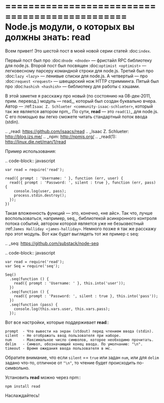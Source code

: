 ===============================================
Node.js модули, о которых вы должны знать: read
===============================================

Всем привет! Это шестой пост в моей новой серии статей :doc:`index`.

Первый пост был про :doc:`dnode <dnode>` — фристайл RPC библиотеку для
node.js. Второй пост был посвящен :doc:`optimist <optimist>` — легковесному
парсеру командной строки для node.js. Третий был про :doc:`lazy <lazy>` —
ленивые списки для node.js. А четвертый — про :doc:`request <request>` —
швецарский нож HTTP стримминга. Пятый был про :doc:`hashish <hashish>` —
библиотеку для работы с хэшами.

В этой заметке я расскажу про новый (по состоянию на 08-дек-2011, прим.
перевод.) модуль — read_, который был создан буквально вчера. Автор —
:ref:`Isaac Z. Schlueter <community-isaac-schlueter>`, который так же
является автором npm_. По сути, **read** — это `read(1)`_ для node.js.
С его помощью вы легко сможете читать стандартный поток ввода (stdin).

.. _read: https://github.com/isaacs/read
.. _Isaac Z. Schlueter: http://blog.izs.me/
.. _npm: http://npmjs.org/
.. _read(1): http://linux.die.net/man/1/read

Пример использования:

.. code-block:: javascript

    var read = require('read');

    read({ prompt : 'Username: ' }, function (err, user) {
      read({ prompt : 'Password: ', silent : true }, function (err, pass) {
        console.log(user, pass);
        process.stdin.destroy();
      });
    })

Такая вложенность функций — это, конечно, «не айс». Так что, лучше
воспользоваться, например, seq_, библиотекой асинхронного контроля потока
событий, автором которой является уже не безызвестный
:ref:`James Halliday <james-halliday>`. Немного позже я так же расскажу
про этот модуль. Вот как будет выглядеть тот же пример с seq:

.. _seq: https://github.com/substack/node-seq

.. code-block:: javascript

    var read = require('read');
    var Seq = require('seq');

    Seq()
      .seq(function () {
        read({ prompt : 'Username: ' }, this.into('user'));
      })
      .seq(function () {
        read({ prompt : 'Password: ', silent : true }, this.into('pass'));
      })
      .seq(function (pass) {
        console.log(this.vars.user, this.vars.pass);
      });

Вот все настройки, которые поддерживает **read**::

    prompt  - Что вывести на экран (stdout) перед чтением ввода (stdin).
    silent  - Не отображать ввод пользователя при наборе.
    num     - Максимальное число символов, которое необходимо прочитать.
    delim   - Символ, обозначающий конец ввода. По умолчанию: "\n".
    timeout - Время ожидания ввода пользователя в мс.

Обратите внимание, что если ``silent`` == ``true`` или задан ``num``, или
для ``delim`` задано что-то, отличное от ``"\n"``, то чтение будет происходить
по-символьно.

Установить **read** можно через npm::

    npm install read

Наслаждайтесь!
